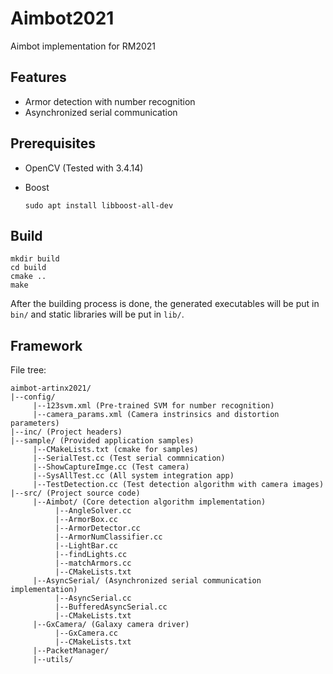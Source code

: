 # Aimbot2021

Aimbot implementation for RM2021

## Features

* Armor detection with number recognition
* Asynchronized serial communication

## Prerequisites

* OpenCV (Tested with 3.4.14)

* Boost

  ```shell
  sudo apt install libboost-all-dev
  ```

## Build

```shell
mkdir build
cd build
cmake ..
make
```

After the building process is done, the generated executables will be put in `bin/` and static libraries will be put in `lib/`.

## Framework

File tree:

```text
aimbot-artinx2021/
|--config/
     |--123svm.xml (Pre-trained SVM for number recognition)
     |--camera_params.xml (Camera instrinsics and distortion parameters)
|--inc/ (Project headers)
|--sample/ (Provided application samples)
     |--CMakeLists.txt (cmake for samples)
     |--SerialTest.cc (Test serial commnication)
     |--ShowCaptureImge.cc (Test camera)
     |--SysAllTest.cc (All system integration app)
     |--TestDetection.cc (Test detection algorithm with camera images)
|--src/ (Project source code)
     |--Aimbot/ (Core detection algorithm implementation)
          |--AngleSolver.cc
          |--ArmorBox.cc
          |--ArmorDetector.cc
          |--ArmorNumClassifier.cc
          |--LightBar.cc
          |--findLights.cc
          |--matchArmors.cc
          |--CMakeLists.txt
     |--AsyncSerial/ (Asynchronized serial communication implementation)
          |--AsyncSerial.cc
          |--BufferedAsyncSerial.cc
          |--CMakeLists.txt
     |--GxCamera/ (Galaxy camera driver)
          |--GxCamera.cc
          |--CMakeLists.txt
     |--PacketManager/
     |--utils/
```

